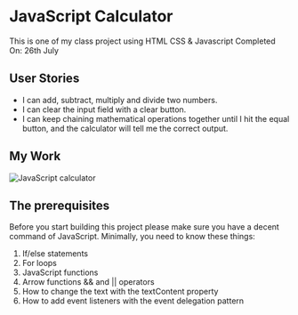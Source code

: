 # JavaScript Calculator

This is one of my class project using HTML CSS & Javascript
Completed On: 26th July  

## User Stories

- I can add, subtract, multiply and divide two numbers.
- I can clear the input field with a clear button.
- I can keep chaining mathematical operations together until I hit the equal button, and the calculator will tell me the correct output.

## My Work

![JavaScript calculator](https://github.com/amritanshu-kk/javascript-calculator/blob/master/screenshot.png)

## The prerequisites
Before you start building this project please make sure you have a decent command of JavaScript. Minimally, you need to know these things:

1. If/else statements
2. For loops
3. JavaScript functions
4. Arrow functions
&& and || operators
5. How to change the text with the textContent property
6. How to add event listeners with the event delegation pattern
